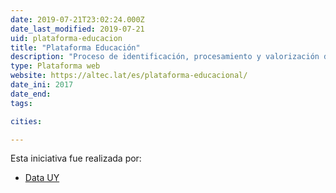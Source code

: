 ```yaml
---
date: 2019-07-21T23:02:24.000Z
date_last_modified: 2019-07-21
uid: plataforma-educacion
title: "Plataforma Educación"
description: "Proceso de identificación, procesamiento y valorización de datos existentes en el Consejo de Educación Secundaria y otros organismos de la educación en Uruguay, proceso de consulta y co-creación con actores de gobierno, sociedad civil, padres y alumnos para el co-diseño de una plataforma para la visualización y reuso de esos datos."
type: Plataforma web
website: https://altec.lat/es/plataforma-educacional/
date_ini: 2017
date_end: 
tags:

cities: 

---
```


Esta iniciativa fue realizada por:

- [Data UY](/i/data-uy.html)
